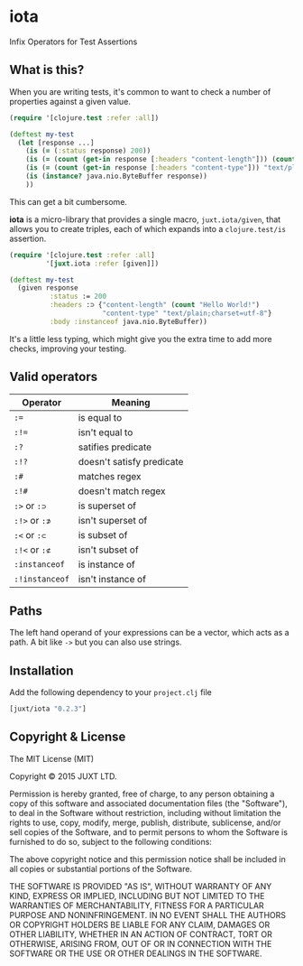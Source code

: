 # iota

Infix Operators for Test Assertions

## What is this?

When you are writing tests, it's common to want to check a number of properties against a given value.

```clojure
(require '[clojure.test :refer :all])

(deftest my-test
  (let [response ...]
    (is (= (:status response) 200))
    (is (= (count (get-in response [:headers "content-length"])) (count "Hello World!")))
    (is (= (count (get-in response [:headers "content-type"])) "text/plain;charset=utf-8"))
    (is (instance? java.nio.ByteBuffer response))
    ))
```

This can get a bit cumbersome.

__iota__ is a micro-library that provides a single macro, `juxt.iota/given`, that allows you to create triples, each of which expands into a `clojure.test/is` assertion.

```clojure
(require '[clojure.test :refer :all]
         '[juxt.iota :refer [given]])

(deftest my-test
  (given response
          :status := 200
          :headers :⊃ {"content-length" (count "Hello World!")
                       "content-type" "text/plain;charset=utf-8"}
          :body :instanceof java.nio.ByteBuffer))
```

It's a little less typing, which might give you the extra time to add more checks, improving your testing.

## Valid operators

Operator       | Meaning
---------------|-------------------
`:=`           | is equal to
`:!=`          | isn't equal to
`:?`           | satifies predicate
`:!?`          | doesn't satisfy predicate
`:#`           | matches regex
`:!#`          | doesn't match regex
`:>` or `:⊃`   | is superset of
`:!>` or `:⊅`  | isn't superset of
`:<` or `:⊂`   | is subset of
`:!<` or `:⊄`  | isn't subset of
`:instanceof`  | is instance of
`:!instanceof` | isn't instance of

## Paths

The left hand operand of your expressions can be a vector, which acts as a path. A bit like `->` but you can also use strings.

## Installation

Add the following dependency to your `project.clj` file

```clojure
[juxt/iota "0.2.3"]
```

## Copyright & License

The MIT License (MIT)

Copyright © 2015 JUXT LTD.

Permission is hereby granted, free of charge, to any person obtaining a copy of this software and associated documentation files (the "Software"), to deal in the Software without restriction, including without limitation the rights to use, copy, modify, merge, publish, distribute, sublicense, and/or sell copies of the Software, and to permit persons to whom the Software is furnished to do so, subject to the following conditions:

The above copyright notice and this permission notice shall be included in all copies or substantial portions of the Software.

THE SOFTWARE IS PROVIDED "AS IS", WITHOUT WARRANTY OF ANY KIND, EXPRESS OR IMPLIED, INCLUDING BUT NOT LIMITED TO THE WARRANTIES OF MERCHANTABILITY, FITNESS FOR A PARTICULAR PURPOSE AND NONINFRINGEMENT. IN NO EVENT SHALL THE AUTHORS OR COPYRIGHT HOLDERS BE LIABLE FOR ANY CLAIM, DAMAGES OR OTHER LIABILITY, WHETHER IN AN ACTION OF CONTRACT, TORT OR OTHERWISE, ARISING FROM, OUT OF OR IN CONNECTION WITH THE SOFTWARE OR THE USE OR OTHER DEALINGS IN THE SOFTWARE.
